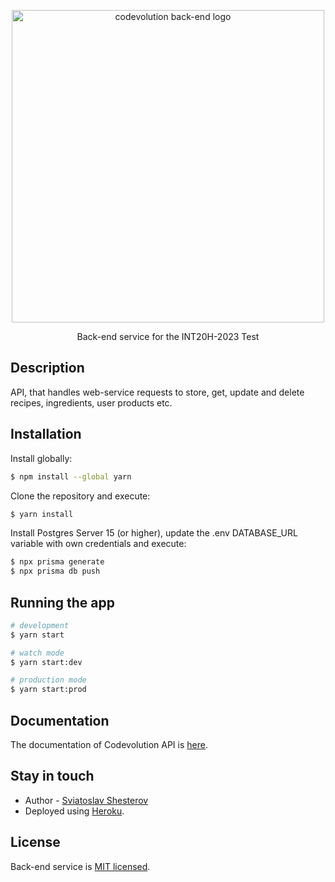 <p align="center">
  <img src="https://i.imgur.com/X4dHh5o.png" width="500" alt="codevolution back-end logo" /></a>
</p>

  <p align="center">Back-end service for the INT20H-2023 Test</p>
    <p align="center">

## Description

API, that handles web-service requests to store, get, update and delete recipes, ingredients, user products etc.

## Installation

Install globally:
```bash
$ npm install --global yarn
```
Clone the repository and execute:
```bash
$ yarn install
```
Install Postgres Server 15 (or higher), update the .env DATABASE_URL variable with own credentials and execute:
```bash
$ npx prisma generate
$ npx prisma db push 
```

## Running the app

```bash
# development
$ yarn start

# watch mode
$ yarn start:dev

# production mode
$ yarn start:prod
```

## Documentation

The documentation of Codevolution API is <a href="https://github.com/Codevolution-INT20H-2023/codevolution-api/wiki" target="blank">here</a>.

## Stay in touch

- Author - [Sviatoslav Shesterov](https://github.com/just-hoshinon)
- Deployed using <a href="https://dashboard.heroku.com/apps" target="blank">Heroku</a>.

## License

Back-end service is [MIT licensed](LICENSE).
